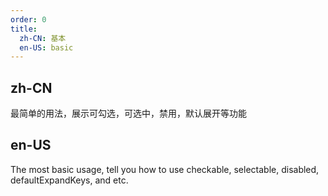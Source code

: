 ```yaml
---
order: 0
title:
  zh-CN: 基本
  en-US: basic
---
```


## zh-CN

最简单的用法，展示可勾选，可选中，禁用，默认展开等功能

## en-US

The most basic usage, tell you how to use checkable, selectable, disabled, defaultExpandKeys, and etc.
